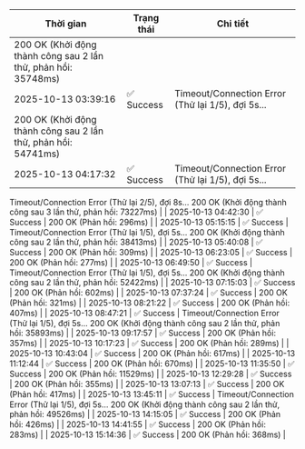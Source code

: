 | Thời gian | Trạng thái | Chi tiết |
|---|---|---|
200 OK (Khởi động thành công sau 2 lần thử, phản hồi: 35748ms) |
| 2025-10-13 03:39:16 | ✅ Success | Timeout/Connection Error (Thử lại 1/5), đợi 5s...
200 OK (Khởi động thành công sau 2 lần thử, phản hồi: 54741ms) |
| 2025-10-13 04:17:32 | ✅ Success | Timeout/Connection Error (Thử lại 1/5), đợi 5s...
Timeout/Connection Error (Thử lại 2/5), đợi 8s...
200 OK (Khởi động thành công sau 3 lần thử, phản hồi: 73227ms) |
| 2025-10-13 04:42:30 | ✅ Success | 200 OK (Phản hồi: 296ms) |
| 2025-10-13 05:15:15 | ✅ Success | Timeout/Connection Error (Thử lại 1/5), đợi 5s...
200 OK (Khởi động thành công sau 2 lần thử, phản hồi: 38413ms) |
| 2025-10-13 05:40:08 | ✅ Success | 200 OK (Phản hồi: 309ms) |
| 2025-10-13 06:23:05 | ✅ Success | 200 OK (Phản hồi: 277ms) |
| 2025-10-13 06:49:50 | ✅ Success | Timeout/Connection Error (Thử lại 1/5), đợi 5s...
200 OK (Khởi động thành công sau 2 lần thử, phản hồi: 52422ms) |
| 2025-10-13 07:15:03 | ✅ Success | 200 OK (Phản hồi: 602ms) |
| 2025-10-13 07:37:24 | ✅ Success | 200 OK (Phản hồi: 321ms) |
| 2025-10-13 08:21:22 | ✅ Success | 200 OK (Phản hồi: 407ms) |
| 2025-10-13 08:47:21 | ✅ Success | Timeout/Connection Error (Thử lại 1/5), đợi 5s...
200 OK (Khởi động thành công sau 2 lần thử, phản hồi: 35893ms) |
| 2025-10-13 09:17:57 | ✅ Success | 200 OK (Phản hồi: 357ms) |
| 2025-10-13 10:17:23 | ✅ Success | 200 OK (Phản hồi: 289ms) |
| 2025-10-13 10:43:04 | ✅ Success | 200 OK (Phản hồi: 617ms) |
| 2025-10-13 11:12:44 | ✅ Success | 200 OK (Phản hồi: 670ms) |
| 2025-10-13 11:35:50 | ✅ Success | 200 OK (Phản hồi: 11529ms) |
| 2025-10-13 12:29:28 | ✅ Success | 200 OK (Phản hồi: 355ms) |
| 2025-10-13 13:07:13 | ✅ Success | 200 OK (Phản hồi: 417ms) |
| 2025-10-13 13:45:11 | ✅ Success | Timeout/Connection Error (Thử lại 1/5), đợi 5s...
200 OK (Khởi động thành công sau 2 lần thử, phản hồi: 49526ms) |
| 2025-10-13 14:15:05 | ✅ Success | 200 OK (Phản hồi: 426ms) |
| 2025-10-13 14:41:55 | ✅ Success | 200 OK (Phản hồi: 283ms) |
| 2025-10-13 15:14:36 | ✅ Success | 200 OK (Phản hồi: 368ms) |
